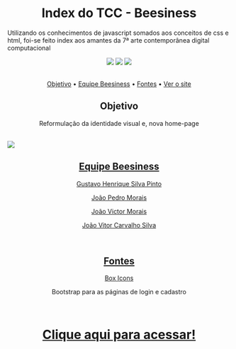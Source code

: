 <h1 align="center">Index do TCC - Beesiness</h1>
<p>Utilizando os conhecimentos de javascript somados aos conceitos de css e html, foi-se feito index aos amantes da 7ª arte contemporânea digital computacional</p>
<div align="center">
<img src="https://img.shields.io/static/v1?label=Javascript&message=JS&color=yellow&style=for-the-badge&logo=javascript"/>
<img src="https://img.shields.io/static/v1?label=CSS&message=CSS&color=blue&style=for-the-badge&logo=css"/>
<img src="https://img.shields.io/static/v1?label=HTML&message=JS&color=red&style=for-the-badge&logo=html"/>
</div>
<br>
<p align="center">
 <a href="#objetivo">Objetivo</a> •
 <a href="#equipe-beesiness">Equipe Beesiness</a> •
 <a href="#fontes">Fontes</a> •
 <a href="#verOSite">Ver o site</a>
</p>
<h2 align="center" id="#objetivo">Objetivo</h2>
    <p align="center">Reformulação da identidade visual e, nova home-page</p>
<br>
   <a href=" https://ojotav21.github.io/index_beesiness_tcc/" target="_blank"><img src="https://user-images.githubusercontent.com/60045344/133079866-101b54ad-9b8d-4fa4-b660-dc0aabdb129a.png"/ </a>
   
<h2 align="center" id="#equipe-beesiness">Equipe Beesiness</h2>
   <p align="center" Eduardo Costa de Oliveira</p>
    <p align="center" >Gustavo Henrique Silva Pinto</p>
   <p align="center" >João Pedro Morais</p>
    <p align="center">João Victor Morais</p>
    <p align="center" >João Vitor Carvalho Silva</p>
   
<br>
<h2 align="center" id="#fontes">Fontes</h2>
   <p align="center" > <a href="https://boxicons.com/">Box Icons</a></p>
   <p align="center">Bootstrap para as páginas de login e cadastro</p>
</ul>
<br>
<h1  id="verOSite"align="center"><a href=" https://ojotav21.github.io/index_beesiness_tcc/" target="_blank">Clique aqui para acessar!</a></h1>
<br>
